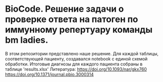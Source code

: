 # BioCode. Решение задачи о проверке ответа на патоген по иммунному репертуару команды bm ladies.
В этом репозитории представлено наше решение. Для каждой таблицы, соответствующей пациенту, создавался notebook с единой схемой обработки. Итоговые диагнозы для каждого пациента собраны в таблице 'results.xlsx'
Литература:
https://doi.org/10.1093/nar/gkx760
https://doi.org/10.1371/journal.pbio.3000314
